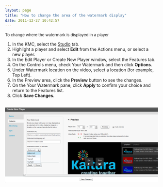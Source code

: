 ```yaml
---
layout: page
title: "How to change the area of the watermark display"
date: 2011-12-27 10:42:57
---
```


<p class="mce-procedure">
  <span style="font-size: small;">To change where the watermark is displayed in a player<br /></span>
</p>

1.  In the KMC, select the <a href="http://www.kaltura.com/index.php/kmc/kmc4#studio%7CplayersList" target="_blank">Studio</a> tab.
2.  Highlight a player and select **Edit** from the Actions menu, or select a new player.
3.  In the Edit Player or Create New Player window, select the Features tab.
4.  On the Controls menu, check Your Watermark and then click **Options**.
5.  Under Watermark location on the video, select a location (for example, Top Left).
6.  In the Preview area, click the **Preview** button to see the changes.
7.  On the Your Watermark pane, click **Apply** to confirm your choice and return to the Features list.
8.  Click **Save Changes**.

 <span style="font-size: small;"><img src="../../assets/152.img">